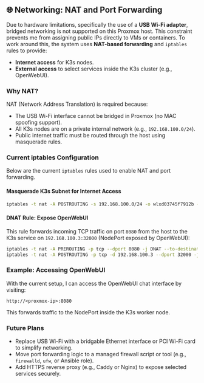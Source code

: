 ## 🌐 Networking: NAT and Port Forwarding

Due to hardware limitations, specifically the use of a **USB Wi-Fi adapter**, bridged networking is not supported on this Proxmox host. This constraint prevents me from assigning public IPs directly to VMs or containers. To work around this, the system uses **NAT-based forwarding** and `iptables` rules to provide:

- **Internet access** for K3s nodes.
- **External access** to select services inside the K3s cluster (e.g., OpenWebUI).

### Why NAT?

NAT (Network Address Translation) is required because:

- The USB Wi-Fi interface cannot be bridged in Proxmox (no MAC spoofing support).
- All K3s nodes are on a private internal network (e.g., `192.168.100.0/24`).
- Public internet traffic must be routed through the host using masquerade rules.

### Current iptables Configuration

Below are the current `iptables` rules used to enable NAT and port forwarding.

#### Masquerade K3s Subnet for Internet Access

```bash
iptables -t nat -A POSTROUTING -s 192.168.100.0/24 -o wlxd03745f7912b -j MASQUERADE
```

#### DNAT Rule: Expose OpenWebUI

This rule forwards incoming TCP traffic on port `8080` from the host to the K3s service on `192.168.100.3:32000` (NodePort exposed by OpenWebUI):

```bash
iptables -t nat -A PREROUTING -p tcp --dport 8080 -j DNAT --to-destination 192.168.100.3:32000
iptables -t nat -A POSTROUTING -p tcp -d 192.168.100.3 --dport 32000 -j MASQUERADE
```

### Example: Accessing OpenWebUI

With the current setup, I can access the OpenWebUI chat interface by visiting:

```
http://<proxmox-ip>:8080
```

This forwards traffic to the NodePort inside the K3s worker node.

### Future Plans

- Replace USB Wi-Fi with a bridgable Ethernet interface or PCI Wi-Fi card to simplify networking.
- Move port forwarding logic to a managed firewall script or tool (e.g., `firewalld`, `ufw`, or Ansible role).
- Add HTTPS reverse proxy (e.g., Caddy or Nginx) to expose selected services securely.
